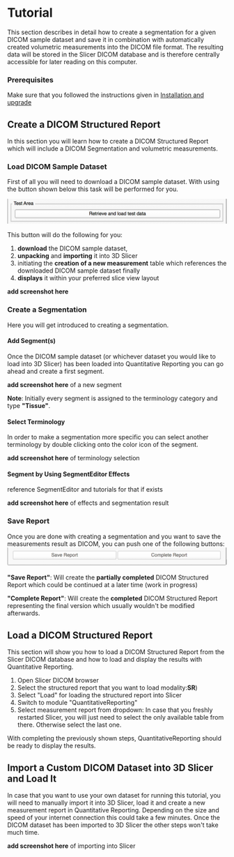 # Tutorial

This section describes in detail how to create a segmentation for a given DICOM sample dataset and save it in combination with automatically created volumetric measurements into the DICOM file format. The resulting data will be stored in the Slicer DICOM database and is therefore centrally accessible for later reading on this computer.

### Prerequisites

Make sure that you followed the instructions given in [Installation and upgrade](install.md)

## Create a DICOM Structured Report

In this section you will learn how to create a DICOM Structured Report which will include a DICOM Segmentation and volumetric measurements.

### Load DICOM Sample Dataset

First of all you will need to download a DICOM sample dataset. With using the button shown below this task will be performed for you.

![](screenshots/testarea.png)

This button will do the following for you: 

1. **download** the DICOM sample dataset, 
2. **unpacking** and **importing** it into 3D Slicer 
3. initiating the **creation of a new measurement** table which references the downloaded DICOM sample dataset finally 
4. **displays** it within your preferred slice view layout

**add screenshot here**

### Create a Segmentation

Here you will get introduced to creating a segmentation.

#### Add Segment(s)

Once the DICOM sample dataset (or whichever dataset you would like to load into 3D Slicer) has been loaded into Quantitative Reporting you can go ahead and create a first segment. 

**add screenshot here** of a new segment

**Note**: Initially every segment is assigned to the terminology category and type **"Tissue"**.

#### Select Terminology

In order to make a segmentation more specific you can select another terminology by double clicking onto the color icon of the segment.

**add screenshot here** of terminology selection

#### Segment by Using SegmentEditor Effects

reference SegmentEditor and tutorials for that if exists

**add screenshot here** of effects and segmentation result

### Save Report
Once you are done with creating a segmentation and you want to save the measurements result as DICOM, you can push one of the following buttons:
![](screenshots/reportButtons.png)

**"Save Report"**: Will create the **partially completed** DICOM Structured Report which could be continued at a later time (work in progress)

**"Complete Report"**: Will create the **completed** DICOM Structured Report representing the final version which usually wouldn't be modified afterwards.

## Load a DICOM Structured Report

This section will show you how to load a DICOM Structured Report from the Slicer DICOM database and how to load and display the results with Quantitative Reporting.

1. Open Slicer DICOM browser
2. Select the structured report that you want to load modality:**SR**)
3. Select "Load" for loading the structured report into Slicer
4. Switch to module "QuantitativeReporting"
5. Select measurement report from dropdown: In case that you freshly restarted Slicer, you will just need to select the only available table from there. Otherwise select the last one.

With completing the previously shown steps, QuantitativeReporting should be ready to display the results.  


## Import a Custom DICOM Dataset into 3D Slicer and Load It

In case that you want to use your own dataset for running this tutorial, you will need to manually import it into 3D Slicer, load it and create a new measurement report in Quantitative Reporting. Depending on the size and speed of your internet connection this could take a few minutes. Once the DICOM dataset has been imported to 3D Slicer the other steps won't take much time.


**add screenshot here** of importing into Slicer


